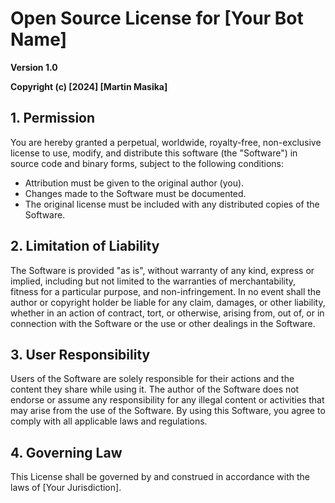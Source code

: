 # Open Source License for [Your Bot Name]

**Version 1.0**

**Copyright (c) [2024] [Martin Masika]**

## 1. Permission

You are hereby granted a perpetual, worldwide, royalty-free, non-exclusive license to use, modify, and distribute this software (the "Software") in source code and binary forms, subject to the following conditions:

- Attribution must be given to the original author (you).
- Changes made to the Software must be documented.
- The original license must be included with any distributed copies of the Software.

## 2. Limitation of Liability

The Software is provided "as is", without warranty of any kind, express or implied, including but not limited to the warranties of merchantability, fitness for a particular purpose, and non-infringement. In no event shall the author or copyright holder be liable for any claim, damages, or other liability, whether in an action of contract, tort, or otherwise, arising from, out of, or in connection with the Software or the use or other dealings in the Software.

## 3. User Responsibility

Users of the Software are solely responsible for their actions and the content they share while using it. The author of the Software does not endorse or assume any responsibility for any illegal content or activities that may arise from the use of the Software. By using this Software, you agree to comply with all applicable laws and regulations.

## 4. Governing Law

This License shall be governed by and construed in accordance with the laws of [Your Jurisdiction].
